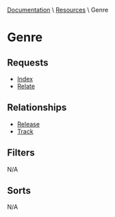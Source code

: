 [Documentation](./../index.md) \ [Resources](./../resources.md) \ Genre
# Genre
## Requests
* [Index](./../requests.md#index)
* [Relate](./../requests.md#relate)
## Relationships
* [Release](./release.md)
* [Track](./track.md)
## Filters
N/A
## Sorts
N/A
